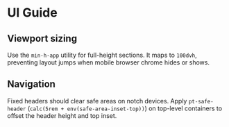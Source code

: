 # UI Guide

## Viewport sizing

Use the `min-h-app` utility for full-height sections. It maps to `100dvh`,
preventing layout jumps when mobile browser chrome hides or shows.

## Navigation

Fixed headers should clear safe areas on notch devices. Apply
`pt-safe-header` (`calc(5rem + env(safe-area-inset-top))`) on top-level
containers to offset the header height and top inset.
